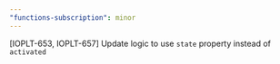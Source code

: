 ```yaml
---
"functions-subscription": minor
---
```


[IOPLT-653, IOPLT-657] Update logic to use `state` property instead of `activated`
